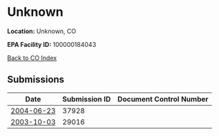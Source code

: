 # Unknown

**Location:** Unknown, CO

**EPA Facility ID:** 100000184043

[Back to CO Index](../../index.md)

## Submissions

| Date | Submission ID | Document Control Number |
|------|--------------|-------------------------|
| [2004-06-23](submissions/37928.md) | 37928 |  |
| [2003-10-03](submissions/29016.md) | 29016 |  |
